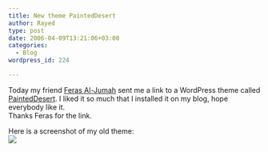 ```yaml
---
title: New theme PaintedDesert
author: Rayed
type: post
date: 2006-04-09T13:21:06+03:00
categories:
  - Blog
wordpress_id: 224

---
```

<p>Today my friend <a href="http://www.tivity.info/wordpress/">Feras Al-Jumah</a> sent me a link to a WordPress theme called <a href="http://jtkconsulting.com/PaintedDesert/?p=6">PaintedDesert</a>. I liked it so much that I installed it on my blog, hope everybody like it.<br />
Thanks Feras for the link.</p>
<p>Here is a screenshot of my old theme:<br />
<a href="/static/uploads/old/2006-04-09/kubrick.jpg"><img src="/static/uploads/old/2006-04-09/kubrick-small.jpg" border="0" /></a></p>
